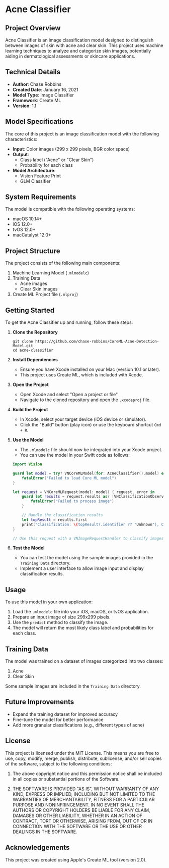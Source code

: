 # Acne Classifier

## Project Overview

Acne Classifier is an image classification model designed to distinguish between images of skin with acne and clear skin. This project uses machine learning techniques to analyze and categorize skin images, potentially aiding in dermatological assessments or skincare applications.

## Technical Details

- **Author**: Chase Robbins
- **Created Date**: January 16, 2021
- **Model Type**: Image Classifier
- **Framework**: Create ML
- **Version**: 1.1

## Model Specifications

The core of this project is an image classification model with the following characteristics:

- **Input**: Color images (299 x 299 pixels, BGR color space)
- **Output**:
  - Class label ("Acne" or "Clear Skin")
  - Probability for each class
- **Model Architecture**:
  - Vision Feature Print
  - GLM Classifier

## System Requirements

The model is compatible with the following operating systems:

- macOS 10.14+
- iOS 12.0+
- tvOS 12.0+
- macCatalyst 12.0+

## Project Structure

The project consists of the following main components:

1. Machine Learning Model (`.mlmodelc`)
2. Training Data
   - Acne images
   - Clear Skin images
3. Create ML Project file (`.mlproj`)

## Getting Started

To get the Acne Classifier up and running, follow these steps:

1. **Clone the Repository**

   ```
   git clone https://github.com/chase-robbins/CoreML-Acne-Detection-Model.git
   cd acne-classifier
   ```

2. **Install Dependencies**

   - Ensure you have Xcode installed on your Mac (version 10.1 or later).
   - This project uses Create ML, which is included with Xcode.

3. **Open the Project**

   - Open Xcode and select "Open a project or file"
   - Navigate to the cloned repository and open the `.xcodeproj` file.

4. **Build the Project**

   - In Xcode, select your target device (iOS device or simulator).
   - Click the "Build" button (play icon) or use the keyboard shortcut `Cmd + R`.

5. **Use the Model**

   - The `.mlmodelc` file should now be integrated into your Xcode project.
   - You can use the model in your Swift code as follows:

   ```swift
   import Vision

   guard let model = try? VNCoreMLModel(for: AcneClassifier().model) else {
       fatalError("Failed to load Core ML model")
   }

   let request = VNCoreMLRequest(model: model) { request, error in
       guard let results = request.results as? [VNClassificationObservation] else {
           fatalError("Failed to process image")
       }

       // Handle the classification results
       let topResult = results.first
       print("Classification: \(topResult?.identifier ?? "Unknown"), Confidence: \(topResult?.confidence ?? 0)")
   }

   // Use this request with a VNImageRequestHandler to classify images
   ```

6. **Test the Model**
   - You can test the model using the sample images provided in the `Training Data` directory.
   - Implement a user interface to allow image input and display classification results.

## Usage

To use this model in your own application:

1. Load the `.mlmodelc` file into your iOS, macOS, or tvOS application.
2. Prepare an input image of size 299x299 pixels.
3. Use the `predict` method to classify the image.
4. The model will return the most likely class label and probabilities for each class.

## Training Data

The model was trained on a dataset of images categorized into two classes:

1. Acne
2. Clear Skin

Some sample images are included in the `Training Data` directory.

## Future Improvements

- Expand the training dataset for improved accuracy
- Fine-tune the model for better performance
- Add more granular classifications (e.g., different types of acne)

## License

This project is licensed under the MIT License. This means you are free to use, copy, modify, merge, publish, distribute, sublicense, and/or sell copies of the software, subject to the following conditions:

1. The above copyright notice and this permission notice shall be included in all copies or substantial portions of the Software.

2. THE SOFTWARE IS PROVIDED "AS IS", WITHOUT WARRANTY OF ANY KIND, EXPRESS OR IMPLIED, INCLUDING BUT NOT LIMITED TO THE WARRANTIES OF MERCHANTABILITY, FITNESS FOR A PARTICULAR PURPOSE AND NONINFRINGEMENT. IN NO EVENT SHALL THE AUTHORS OR COPYRIGHT HOLDERS BE LIABLE FOR ANY CLAIM, DAMAGES OR OTHER LIABILITY, WHETHER IN AN ACTION OF CONTRACT, TORT OR OTHERWISE, ARISING FROM, OUT OF OR IN CONNECTION WITH THE SOFTWARE OR THE USE OR OTHER DEALINGS IN THE SOFTWARE.

## Acknowledgements

This project was created using Apple's Create ML tool (version 2.0).
